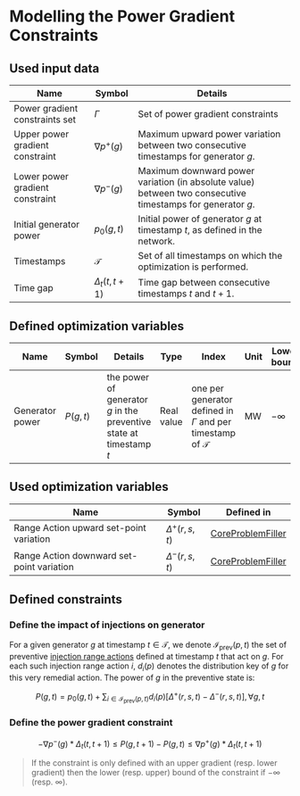 # Modelling the Power Gradient Constraints

## Used input data

| Name                            | Symbol               | Details                                                                                                    |
|---------------------------------|----------------------|------------------------------------------------------------------------------------------------------------|
| Power gradient constraints set  | $\Gamma$             | Set of power gradient constraints                                                                          |
| Upper power gradient constraint | $\nabla p^{+}(g)$    | Maximum upward power variation between two consecutive timestamps for generator $g$.                       |
| Lower power gradient constraint | $\nabla p^{-}(g)$    | Maximum downward power variation (in absolute value) between two consecutive timestamps for generator $g$. |
| Initial generator power         | $p_{0}(g,t)$         | Initial power of generator $g$ at timestamp $t$, as defined in the network.                                |
| Timestamps                      | $\mathcal{T}$        | Set of all timestamps on which the optimization is performed.                                              |
| Time gap                        | $\Delta_t(t, t + 1)$ | Time gap between consecutive timestamps $t$ and $t + 1$.                                                   |

## Defined optimization variables

| Name            | Symbol   | Details                                                             | Type       | Index                                                                    | Unit | Lower bound | Upper bound |
|-----------------|----------|---------------------------------------------------------------------|------------|--------------------------------------------------------------------------|------|-------------|-------------|
| Generator power | $P(g,t)$ | the power of generator $g$ in the preventive state at timestamp $t$ | Real value | one per generator defined in $\Gamma$ and per timestamp of $\mathcal{T}$ | MW   | $-\infty$   | $+\infty$   |

## Used optimization variables

| Name                                      | Symbol              | Defined in                                                                 |
|-------------------------------------------|---------------------|----------------------------------------------------------------------------|
| Range Action upward set-point variation   | $\Delta^{+}(r,s,t)$ | [CoreProblemFiller](core-problem-filler.md#defined-optimization-variables) |
| Range Action downward set-point variation | $\Delta^{-}(r,s,t)$ | [CoreProblemFiller](core-problem-filler.md#defined-optimization-variables) |

## Defined constraints

### Define the impact of injections on generator

For a given generator $g$ at timestamp $t \in \mathcal{T}$, we denote $\mathcal{I}_{\text{prev}}(p,t)$ the set of preventive [injection range actions](/input-data/crac/json.html#injection-range-action) defined at timestamp $t$ that act on $g$. For each such injection range action $i$, $d_{i}(p)$ denotes the distribution key of $g$ for this very remedial action. The power of $g$ in the preventive state is:

$$P(g,t) = p_{0}(g,t) + \sum_{i \in \mathcal{I}_{\text{prev}}(p,t)} d_i(p) \left [ \Delta^{+}(r,s,t) - \Delta^{-}(r,s,t) \right ], \forall g, t$$

### Define the power gradient constraint

$$- \nabla p^{-}(g) * \Delta_t(t, t + 1) \leq P(g, t + 1) - P(g, t)\leq \nabla p^{+}(g) * \Delta_t(t, t + 1)$$

> If the constraint is only defined with an upper gradient (resp. lower gradient) then the lower (resp. upper) bound of the constraint if $-\infty$ (resp. $\infty$).
